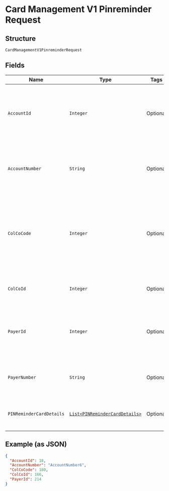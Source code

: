 
# Card Management V1 Pinreminder Request

## Structure

`CardManagementV1PinreminderRequest`

## Fields

| Name | Type | Tags | Description | Getter | Setter |
|  --- | --- | --- | --- | --- | --- |
| `AccountId` | `Integer` | Optional | Account Id of the customer.<br /><br>Optional if AccountNumber is passed, else Mandatory.<br /><br>This input is a search criterion, if given. | Integer getAccountId() | setAccountId(Integer accountId) |
| `AccountNumber` | `String` | Optional | Account Number of the customer.<br /><br>Optional if AccountId is passed, else Mandatory.<br /><br>This input is a search criterion, if given. | String getAccountNumber() | setAccountNumber(String accountNumber) |
| `ColCoCode` | `Integer` | Optional | Collecting Company Code (Shell Code) of the selected payer. <br /><br>Mandatory for serviced OUs such as Romania, Latvia, Lithuania, Estonia, Ukraine etc. <br /><br>It is optional for other countries if ColCoID is provided. | Integer getColCoCode() | setColCoCode(Integer colCoCode) |
| `ColCoId` | `Integer` | Optional | Collecting Company Id of the selected payer<br /><br>Optional if ColCoCode is passed else Mandatory. | Integer getColCoId() | setColCoId(Integer colCoId) |
| `PayerId` | `Integer` | Optional | Payer Id (i.e. Customer Id of the Payment Customer of the selected payer.<br /><br>Optional if PayerNumber is passed else Mandatory | Integer getPayerId() | setPayerId(Integer payerId) |
| `PayerNumber` | `String` | Optional | Payer Number (Ex: GB000000123) of the selected payer.<br /><br>Optional if PayerId is passed else Mandatory | String getPayerNumber() | setPayerNumber(String payerNumber) |
| `PINReminderCardDetails` | [`List<PINReminderCardDetails>`](../../doc/models/pin-reminder-card-details.md) | Optional | List of PINReminderCardDetails entity. The fields of this entity are described below. | List<PINReminderCardDetails> getPINReminderCardDetails() | setPINReminderCardDetails(List<PINReminderCardDetails> pINReminderCardDetails) |

## Example (as JSON)

```json
{
  "AccountId": 18,
  "AccountNumber": "AccountNumber6",
  "ColCoCode": 180,
  "ColCoId": 166,
  "PayerId": 214
}
```

